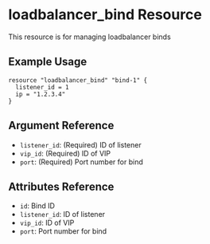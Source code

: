# loadbalancer_bind Resource

This resource is for managing loadbalancer binds

## Example Usage

```hcl
resource "loadbalancer_bind" "bind-1" {
  listener_id = 1
  ip = "1.2.3.4"
}
```

## Argument Reference

- `listener_id`: (Required) ID of listener
- `vip_id`: (Required) ID of VIP
- `port`: (Required) Port number for bind

## Attributes Reference

- `id`: Bind ID
- `listener_id`: ID of listener
- `vip_id`: ID of VIP
- `port`: Port number for bind
